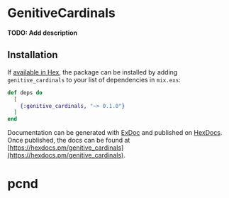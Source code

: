 # GenitiveCardinals

**TODO: Add description**

## Installation

If [available in Hex](https://hex.pm/docs/publish), the package can be installed
by adding `genitive_cardinals` to your list of dependencies in `mix.exs`:

```elixir
def deps do
  [
    {:genitive_cardinals, "~> 0.1.0"}
  ]
end
```

Documentation can be generated with [ExDoc](https://github.com/elixir-lang/ex_doc)
and published on [HexDocs](https://hexdocs.pm). Once published, the docs can
be found at [https://hexdocs.pm/genitive_cardinals](https://hexdocs.pm/genitive_cardinals).

# pcnd
